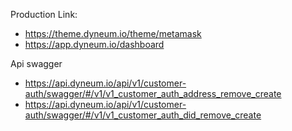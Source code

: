Production Link:
- https://theme.dyneum.io/theme/metamask
- https://app.dyneum.io/dashboard

Api swagger
- https://api.dyneum.io/api/v1/customer-auth/swagger/#/v1/v1_customer_auth_address_remove_create
- https://api.dyneum.io/api/v1/customer-auth/swagger/#/v1/v1_customer_auth_did_remove_create 